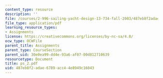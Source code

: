 ```yaml
---
content_type: resource
description: ''
file: /courses/2-996-sailing-yacht-design-13-734-fall-2003/487eb8f2adae6789acc44e8949c16043_ps_2.pdf
file_type: application/pdf
learning_resource_types:
- Assignments
license: https://creativecommons.org/licenses/by-nc-sa/4.0/
ocw_type: OCWFile
parent_title: Assignments
parent_type: CourseSection
parent_uid: 30e0ea99-dd4e-93a6-af07-00d812710639
resourcetype: Document
title: ps_2.pdf
uid: 487eb8f2-adae-6789-acc4-4e8949c16043
---
```

